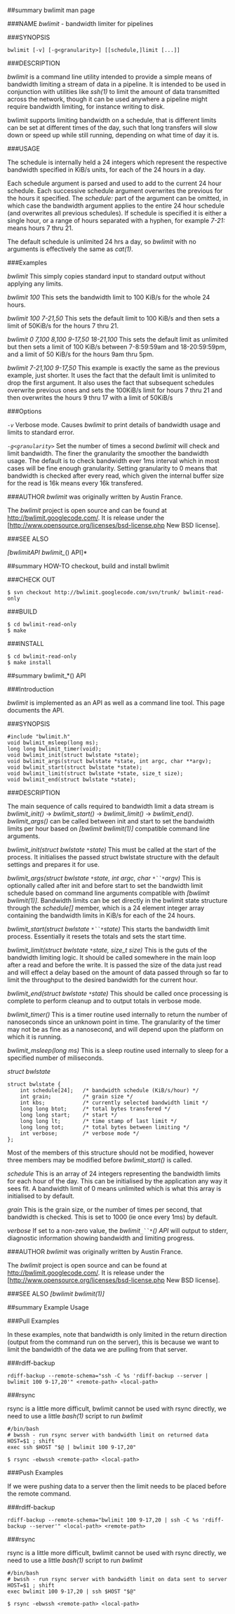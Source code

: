 ##summary bwlimit man page

###NAME
*bwlimit* - bandwidth limiter for pipelines

###SYNOPSIS

    bwlimit [-v] [-g<granularity>] [[schedule,]limit [...]]

###DESCRIPTION

*bwlimit* is a command line utility intended to provide a simple means of bandwidth limiting a stream of data in a pipeline.  It is intended to be used in conjunction with utilities like *ssh(1)* to limit the amount of data transmitted across the network, though it can be used anywhere a pipeline might require bandwidth limiting, for instance writing to disk.  

bwlimit supports limiting bandwidth on a schedule, that is different limits can be set at different times of the day, such that long transfers will slow down or speed up while still running, depending on what time of day it is.

###USAGE

The schedule is internally held a 24 integers which represent the respective bandwidth specified in KiB/s units, for each of the 24 hours in a day.

Each schedule argument is parsed and used to add to the current 24 hour schedule.  Each successive schedule argument overwrites the previous for the hours it specified.  The _schedule:_ part of the argument can be omitted, in which case the bandwidth argument applies to the entire 24 hour schedule (and overwrites all previous schedules).  If schedule is specified it is either a single hour, or a range of hours separated with a hyphen, for example _7-21:_ means hours 7 thru 21.

The default schedule is unlimited 24 hrs a day, so *bwlimit* with no arguments is effectively the same as *cat(1)*. 

###Examples

*bwlimit*
 This simply copies standard input to standard output without applying any limits.

*bwlimit 100*
 This sets the bandwidth limit to 100 KiB/s for the whole 24 hours.

*bwlimit 100 7-21,50*
 This sets the default limit to 100 KiB/s and then sets a limit of 50KiB/s for the hours 7 thru 21.

*bwlimit 0 7,100 8,100 9-17,50 18-21,100*
 This sets the default limit as unlimited but then sets a limit of 100 KiB/s between 7-8:59:59am and 18-20:59:59pm, and a limit of 50 KiB/s for the hours 9am thru 5pm.

*bwlimit 7-21,100 9-17,50*
 This example is exactly the same as the previous example, just shorter.  It uses the fact that the default limit is unlimited to drop the first argument.  It also uses the fact that subsequent schedules overwrite previous ones and sets the 100KiB/s limit for hours 7 thru 21 and then overwrites the hours 9 thru 17 with a limit of 50KiB/s

###Options

*`-v`* Verbose mode.  Causes *bwlimit* to print details of bandwidth usage and limits to standard error.

*`-g<granularity>`*
 Set the number of times a second *bwlimit* will check and limit bandwidth.  The finer the granularity the smoother the bandwidth usage.  The default is to check bandwidth ever 1ms interval which in most cases will be fine enough granularity.  Setting granularity to 0 means that bandwidth is checked after every read, which given the internal buffer size for the read is 16k means every 16k transfered.

###AUTHOR
*bwlimit* was originally written by Austin France.

The *bwlimit* project is open source and can be found at http://bwlimit.googlecode.com/. It is release under the [http://www.opensource.org/licenses/bsd-license.php New BSD license].

###SEE ALSO

*[bwlimitAPI bwlimit_*() API]*

##summary HOW-TO checkout, build and install bwlimit

###CHECK OUT

    $ svn checkout http://bwlimit.googlecode.com/svn/trunk/ bwlimit-read-only

###BUILD

    $ cd bwlimit-read-only
    $ make

###INSTALL

    $ cd bwlimit-read-only
    $ make install

##summary bwlimit_*() API

###Introduction

*bwlimit* is implemented as an API as well as a command line tool.  This page documents the API.

###SYNOPSIS

    #include "bwlimit.h"
    void bwlimit_msleep(long ms); 
    long long bwlimit_timer(void); 
    void bwlimit_init(struct bwlstate *state);
    void bwlimit_args(struct bwlstate *state, int argc, char **argv); 
    void bwlimit_start(struct bwlstate *state); 
    void bwlimit_limit(struct bwlstate *state, size_t size); 
    void bwlimit_end(struct bwlstate *state); 

###DESCRIPTION

The main sequence of calls required to bandwidth limit a data stream is _bwlimit_init()_ -> _bwlimit_start()_ -> _bwlimit_limit()_ -> _bwlimit_end()_.  _bwlimit_args()_ can be called between init and start to set the bandwidth limits per hour based on *[bwlimit bwlimit(1)]* compatible command line arguments.

*bwlimit_init(struct bwlstate `*`state)*
 This must be called at the start of the process.  It initialises the passed struct bwlstate structure with the default settings and prepares it for use.

*bwlimit_args(struct bwlstate `*`state, int argc, char `*``*`argv)*
 This is optionally called after init and before start to set the bandwidth limit schedule based on command line arguments compatible with *[bwlimit bwlimit(1)]*.  Bandwidth limits can be set directly in the bwlimit state structure through the *schedule[]* member, which is a 24 element integer array containing the bandwidth limits in KiB/s for each of the 24 hours.

*bwlimit_start(struct bwlstate `*``*`state)*
 This starts the bandwidth limit process.  Essentially it resets the totals and sets the start time.

*bwlimit_limit(struct bwlstate `*`state, size_t size)*
 This is the guts of the bandwidth limiting logic.  It should be called somewhere in the main loop after a read and before the write.  It is passed the size of the data just read and will effect a delay based on the amount of data passed through so far to limit the throughput to the desired bandwidth for the current hour.

*bwlimit_end(struct bwlstate `*`state)*
 This should be called once processing is complete to perform cleanup and to output totals in verbose mode.

*bwlimit_timer()*
 This is a timer routine used internally to return the number of nanoseconds since an unknown point in time.  The granularity of the timer may not be as fine as a nanosecond, and will depend upon the platform on which it is running.

*bwlimit_msleep(long ms)*
 This is a sleep routine used internally to sleep for a specified number of miliseconds.

*struct bwlstate*

    struct bwlstate {
        int schedule[24];   /* bandwidth schedule (KiB/s/hour) */
        int grain;          /* grain size */
        int kbs;            /* currently selected bandwidth limit */
        long long btot;     /* total bytes transfered */
        long long start;    /* start */
        long long lt;       /* time stamp of last limit */
        long long tot;      /* total bytes between limiting */
        int verbose;        /* verbose mode */
    };

Most of the members of this structure should not be modified, however three members may be modified before _bwlimit_start()_ is called.

*schedule*
 This is an array of 24 integers representing the bandwidth limits for each hour of the day.  This can be initialised by the application any way it sees fit.  A bandwidth limit of 0 means unlimited which is what this array is initialised to by default.

*grain*
 This is the grain size, or the number of times per second, that bandwidth is checked.  This is set to 1000 (ie once every 1ms) by default.

*verbose*
 If set to a non-zero value, the _bwlimit`_``*`() API_ will output to stderr, diagnostic information showing bandwidth and limiting progress.

###AUTHOR
*bwlimit* was originally written by Austin France.

The *bwlimit* project is open source and can be found at http://bwlimit.googlecode.com/. It is release under the [http://www.opensource.org/licenses/bsd-license.php New BSD license].

###SEE ALSO
*[bwlimit bwlimit(1)]*

##summary Example Usage

###Pull Examples

In these examples, note that bandwidth is only limited in the return direction (output from the command run on the server), this is because we want to limit the bandwidth of the data we are pulling from that server.

###rdiff-backup

    rdiff-backup --remote-schema="ssh -C %s 'rdiff-backup --server | bwlimit 100 9-17,20'" <remote-path> <local-path>

###rsync

rsync is a little more difficult, bwlimit cannot be used with rsync directly, we need to use a little *bash(1)* script to run *bwlimit*

    #/bin/bash
    # bwssh - run rsync server with bandwidth limit on returned data
    HOST=$1 ; shift
    exec ssh $HOST "$@ | bwlimit 100 9-17,20"

    $ rsync -ebwssh <remote-path> <local-path>

###Push Examples

If we were pushing data to a server then the limit needs to be placed before the remote command.

###rdiff-backup

    rdiff-backup --remote-schema="bwlimit 100 9-17,20 | ssh -C %s 'rdiff-backup --server'" <local-path> <remote-path>

###rsync

rsync is a little more difficult, bwlimit cannot be used with rsync directly, we need to use a little *bash(1)* script to run *bwlimit*

    #/bin/bash
    # bwssh - run rsync server with bandwidth limit on data sent to server
    HOST=$1 ; shift
    exec bwlimit 100 9-17,20 | ssh $HOST "$@"

    $ rsync -ebwssh <remote-path> <local-path>

